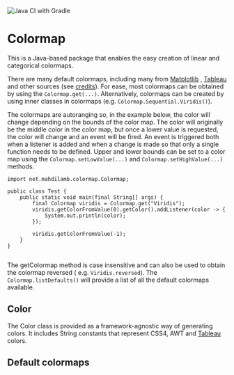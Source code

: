 ![Java CI with Gradle](https://github.com/mahdilamb/colormap/workflows/Java%20CI%20with%20Gradle/badge.svg)

# Colormap

This is a Java-based package that enables the easy creation of linear and categorical colormaps.

There are many default colormaps, including many from [Matplotlib](https://matplotlib.org/)
, [Tableau](https://www.tableau.com/) and other sources (see [credits](#credits)). For ease, most colormaps can be
obtained by using the `Colormap.get(...)`. Alternatively, colormaps can be created by using inner classes in colormaps
(e.g. `Colormap.Sequential.Viridis()`). 

The colormaps are autoranging so, in the example below, the color will change depending on the bounds of the color map.
The color will originally be the middle color in the color map, but once a lower value is requested, the color will
change and an event will be fired. An event is triggered both when a listener is added and when a change is made so that
only a single function needs to be defined. Upper and lower bounds can be set to a color map using
the `Colormap.setLowValue(...)`  and `Colormap.setHighValue(...)` methods.

```
import net.mahdilamb.colormap.Colormap;

public class Test {
    public static void main(final String[] args) {
        final Colormap viridis = Colormap.get("Viridis");
        viridis.getColorFromValue(0).getColor().addListener(color -> {
            System.out.println(color);
        });

        viridis.getColorFromValue(-1);
    }
}


```

The getColormap method is case insensitive and can also be used to obtain the colormap reversed (
e.g. `Viridis.reversed`). The `Colormap.listDefaults()` will provide a list of all the default colormaps
available.

## Color

The Color class is provided as a framework-agnostic way of generating colors. It includes String constants that
represent CSS4, AWT and [Tableau](https://www.tableau.com/) colors.

## Default colormaps